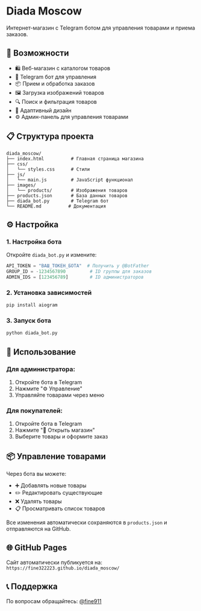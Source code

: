# Diada Moscow

Интернет-магазин с Telegram ботом для управления товарами и приема заказов.

## 🚀 Возможности

- 🛍️ Веб-магазин с каталогом товаров
- 🤖 Telegram бот для управления
- 📦 Прием и обработка заказов
- 🖼️ Загрузка изображений товаров
- 🔍 Поиск и фильтрация товаров
- 📱 Адаптивный дизайн
- ⚙️ Админ-панель для управления товарами

## 📋 Структура проекта

```
diada_moscow/
├── index.html          # Главная страница магазина
├── css/
│   └── styles.css      # Стили
├── js/
│   └── main.js         # JavaScript функционал
├── images/
│   └── products/       # Изображения товаров
├── products.json       # База данных товаров
├── diada_bot.py        # Telegram бот
└── README.md          # Документация
```

## ⚙️ Настройка

### 1. Настройка бота

Откройте `diada_bot.py` и измените:

```python
API_TOKEN = "ВАШ_ТОКЕН_БОТА"  # Получить у @BotFather
GROUP_ID = -1234567890         # ID группы для заказов
ADMIN_IDS = [123456789]        # ID администраторов
```

### 2. Установка зависимостей

```bash
pip install aiogram
```

### 3. Запуск бота

```bash
python diada_bot.py
```

## 🎯 Использование

### Для администратора:
1. Откройте бота в Telegram
2. Нажмите "⚙️ Управление"
3. Управляйте товарами через меню

### Для покупателей:
1. Откройте бота в Telegram
2. Нажмите "👜 Открыть магазин"
3. Выберите товары и оформите заказ

## 📦 Управление товарами

Через бота вы можете:
- ➕ Добавлять новые товары
- ✏️ Редактировать существующие
- ❌ Удалять товары
- 📋 Просматривать список товаров

Все изменения автоматически сохраняются в `products.json` и отправляются на GitHub.

## 🌐 GitHub Pages

Сайт автоматически публикуется на:
`https://fine322223.github.io/diada_moscow/`

## 📞 Поддержка

По вопросам обращайтесь: [@fine911](https://t.me/fine911)

